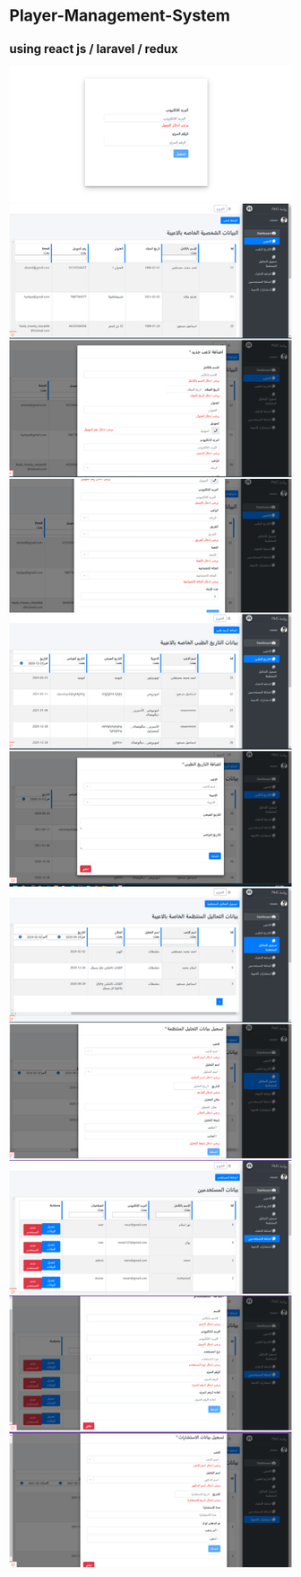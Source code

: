 # Player-Management-System
## using react js / laravel / redux 
![](pics/login.png)
![](pics/players-list.png)
![](pics/add-player.png)
![](pics/add-player-2.png)
![](pics/medical-history-list.png)
![](pics/add-medical-history.png)
![](pics/regular-analysis-list.png)
![](pics/add-regular-analysis.png)
![](pics/users.png)
![](pics/add-user.png)
![](pics/add-consultation.png)


